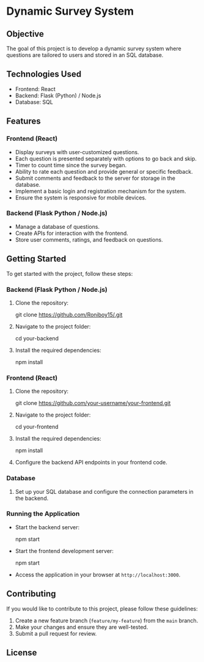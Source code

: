 # Dynamic Survey System

## Objective

The goal of this project is to develop a dynamic survey system where questions are tailored to users and stored in an SQL database.

## Technologies Used

- Frontend: React
- Backend: Flask (Python) / Node.js
- Database: SQL

## Features

### Frontend (React)

- Display surveys with user-customized questions.
- Each question is presented separately with options to go back and skip.
- Timer to count time since the survey began.
- Ability to rate each question and provide general or specific feedback.
- Submit comments and feedback to the server for storage in the database.
- Implement a basic login and registration mechanism for the system.
- Ensure the system is responsive for mobile devices.

### Backend (Flask Python / Node.js)

- Manage a database of questions.
- Create APIs for interaction with the frontend.
- Store user comments, ratings, and feedback on questions.

## Getting Started

To get started with the project, follow these steps:

### Backend (Flask Python / Node.js)

1. Clone the repository:

   git clone https://github.com/Roniboy15/.git

2. Navigate to the project folder:

   cd your-backend

3. Install the required dependencies:

   npm install

### Frontend (React)

1. Clone the repository:

   git clone https://github.com/your-username/your-frontend.git

2. Navigate to the project folder:

   cd your-frontend

3. Install the required dependencies:

   npm install

4. Configure the backend API endpoints in your frontend code.

### Database

1. Set up your SQL database and configure the connection parameters in the backend.

### Running the Application

- Start the backend server:

  npm start

- Start the frontend development server:

  npm start

- Access the application in your browser at `http://localhost:3000`.

## Contributing

If you would like to contribute to this project, please follow these guidelines:

1. Create a new feature branch (`feature/my-feature`) from the `main` branch.
2. Make your changes and ensure they are well-tested.
3. Submit a pull request for review.

## License

